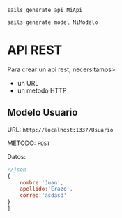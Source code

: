 

```sails generate api MiApi```

```sails generate model MiModelo```


# API REST

Para crear un api rest, necersitamos>
- un URL
- un metodo HTTP


## Modelo Usuario

URL: ```http://localhost:1337/Usuario```

METODO: ```POST```

Datos:
```javascript
//json
{
    nombre:'Juan',
    apellido:'Erazo',
    correo:'asdasd'
}
]

```